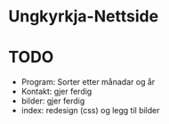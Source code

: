 # Ungkyrkja-Nettside

# TODO
- Program: Sorter etter månadar og år
- Kontakt: gjer ferdig
- bilder: gjer ferdig
- index: redesign (css) og legg til bilder

